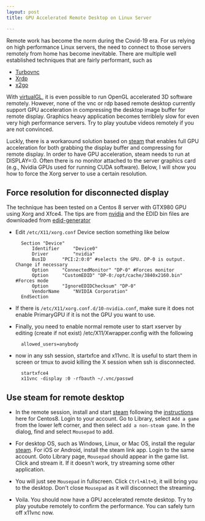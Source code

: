 ```yaml
---
layout: post
title: GPU Accelerated Remote Desktop on Linux Server

---
```


Remote work has become the norm during the Covid-19 era. For us relying on high performance Linux servers, the need to connect to those servers remotely from home has become inevitable. There are multiple well established techniques that are fairly performant, such as

- [Turbovnc](https://www.turbovnc.org/)
- [Xrdp](http://xrdp.org/)
- [x2go](https://wiki.x2go.org/)

With [virtualGL](https://www.virtualgl.org/), it is even possible to run OpenGL accelerated 3D software remotely. However, none of the vnc or rdp based remote desktop currently support GPU acceleration in compressing the desktop image buffer for remote display. Graphics heavy application becomes terriblely slow for even very high performance servers. Try to play youtube videos remotely if you are not convinced. 

Luckly, there is a workaround solution based on [steam](https://store.steampowered.com/) that enables full GPU acceleration for both grabbing the display buffer and compressing for remote display. In order to have GPU acceleration, steam needs to run at DISPLAY=:0. Often there is no monitor attached to the server graphics card (e.g., Nvidia GPUs used for running CUDA software). Below, I will show you how to force the Xorg server to use a certain resolution. 

## Force resolution for disconnected display

The technique has been tested on a Centos 8 server with GTX980 GPU using Xorg and Xfce4. The tips are from [nvidia](https://http.download.nvidia.com/XFree86/Linux-x86/325.15/README/xconfigoptions.html) and the EDID bin files are downloaded from [edid-generator](https://github.com/akatrevorjay/edid-generator)

- Edit `/etc/X11/xorg.conf` Device section something like below

        Section "Device"
            Identifier     "Device0"
            Driver         "nvidia"
            BusID	   "PCI:2:0:0" #selects the GPU. DP-0 is output. Change if necessary
            Option	   "ConnectedMonitor" "DP-0" #Forces monitor
            Option	   "CustomEDID" "DP-0:/opt/cache/3840x2160.bin" #Forces mode
            Option	   "IgnoreEDIDChecksum" "DP-0"
            VendorName     "NVIDIA Corporation"
        EndSection

- If there is `/etc/X11/xorg.conf.d/10-nvidia.conf`, make sure it does not enable PrimaryGPU if it is not the GPU you want to use.

- Finally, you need to enable normal remote user to start xserver by editing (create if not exist) /etc/X11/Xwrapper.config with the following
      
        allowed_users=anybody
      
- now in any ssh session, startxfce and x11vnc. It is useful to start them in screen or tmux to avoid killing the X session when ssh is disconnected.

        startxfce4
        x11vnc -display :0 -rfbauth ~/.vnc/passwd

## Use steam for remote desktop

- In the remote session, install and start [steam](https://store.steampowered.com/) following the [instructions](https://access.redhat.com/discussions/4399951) here for Centos8. Login to your account. Go to Library, select `Add a game` from the lower left corner, and then select `add a non-steam game`. In the dialog, find and select `Mousepad` to add. 

- For desktop OS, such as Windows, Linux, or Mac OS, install the regular [steam](https://store.steampowered.com/). For iOS or Android, install the steam link app. Login to the same account. Goto Library page, `Mousepad` should appear in the game list. Click and stream it. If it doesn't work, try streaming some other application. 

- You will just see `Mousepad` in fullscreen. Click `Ctrl+Alt+D`, it will bring you to the desktop. Don't close `Mousepad` as it will disconnect the streaming. 

- Voila. You should now have a GPU accelerated remote desktop. Try to play youtube remotely to confirm the performance. You can safely turn off x11vnc now.
